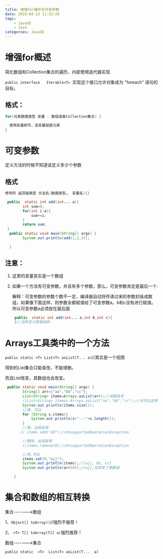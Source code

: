 ```yaml
---
title: 增强for循环与可变参数
date: 2019-04-13 11:32:29
tags:	
	- JavaSE
	- Java
categories: JavaSE
---
```


# 增强for概述

简化数组和Collection集合的遍历，内部使用迭代器实现

`public interface   Iterable<T> `实现这个接口允许对象成为
"foreach" 语句的目标。

## 格式：

```java
for(元素数据类型 变量 : 数组或者Collection集合) {

  使用变量即可，该变量就是元素
}
```



# 可变参数

定义方法的时候不知道该定义多少个参数

## 格式

```java
修饰符 返回值类型 方法名(数据类型…  变量名){}
```

```java
 public  static int add(int... a){
        int sum=0;
        for(int i:a){
            sum+=i;
        }
        return sum;
 }
  public static void main(String[] args) {
        System.out.println(add(1,2,3));

  }
```





## 注意：

1. 这里的变量其实是一个数组

2. 如果一个方法有可变参数，并且有多个参数，那么，可变参数肯定是最后一个.

   解释：可变参数的参数个数不一定，编译器自动将传递过来的参数封装成数组，如果像下面这样，则参数全都赋值给了可变参数a。b和c没有进行赋值。所以可变参数a必须放在最后面

   ```java
    public  static int add(int... a,int b,int c){
    }//这样定义是错误的
   ```

   

# Arrays工具类中的一个方法

`public static <T> List<T> asList(T... a)`//其实是一个视图

得到的List集合只能查改，不能增删。

而且List改变，其数组也会改变。

```java
 public static void main(String[] args) {
        String[] arr={"aa","bb","cc"};
        List<String> items=Arrays.asList(arr);//视图技术
        //List<String> items= Arrays.asList("aa","bb","cc");//也可以这样
        System.out.println(items.size());
        //查，可以
        for (String s:items){
            System.out.println(s+"---"+s.length());
        }
        //增，出现异常
       // items.add("dd");//UnsupportedOperationException

        //删除，出现异常
        //items.remove(0);//UnsupportedOperationException

        //改,可以
        items.set(0,"wjj");
        System.out.println(items);//[wjj, bb, cc]
        System.out.println(arr[0]);//wjj,也改变了原数组

    }
```



# 集合和数组的相互转换

集合------->数组

1、`Object[] toArray()`//强烈不推荐！

2、 `<T> T[] toArray(T[] a)`强烈推荐！

数组------->集合

`public static  <T>  List<T> asList(T...  a)`
